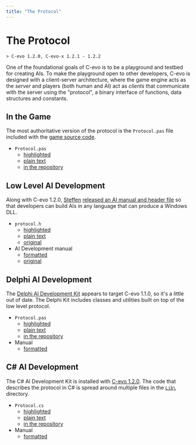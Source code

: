 ```yaml
---
title: "The Protocol"
---
```


# The Protocol

    > C-evo 1.2.0, C-evo-x 1.2.1 - 1.2.2

One of the foundational goals of C-evo is to be a playground and testbed for
creating AIs.  To make the playground open to other developers, C-evo is
designed with a client-server architecture, where the game engine acts as the
_server_ and players (both human and AI) act as _clients_ that communicate with
the server using the "protocol", a binary interface of functions, data
structures and constants.

## In the Game

The most authoritative version of the protocol is the `Protocol.pas` file
included with the [game source code][11].

 - `Protocol.pas`
    - [highlighted][12]
    - [plain text][13]
    - [in the repository][14]

[11]: http://www.c-evo.org/files/download.php?cevosrc.cevosrc.zip
[12]: ./game/
[13]: ./game/Protocol.pas
[14]: https://github.com/donmccaughey/C-evo-x/blob/master/Project/Protocol.pas

## Low Level AI Development

Along with C-evo 1.2.0, [Steffen][21] [released
an AI manual and header file][22] so
that developers can build AIs in any language that can produce a Windows DLL.

 - `protocol.h`
    - [highlighted][23]
    - [plain text][24]
    - [original][25]
 - AI Development manual
    - [formatted][26]
    - [original][27]

[21]: http://www.steffengerlach.de/
[22]: http://www.c-evo.org/bb/viewtopic.php?f=5&t=60
[23]: ./c/
[24]: ./c/protocol.h
[25]: http://c-evo.org/protocol.h
[26]: ./c/aidev.html
[27]: http://c-evo.org/aidev.html


## Delphi AI Development

The [Delphi AI Development Kit][31] appears to target C-evo 1.1.0, so it's a
little out of date.  The Delphi Kit includes classes and utilities built on top
of the low level protocol.

 - `Protocol.pas`
    - [highlighted][32]
    - [plain text][33]
    - [in the repository][34]
 - Manual
    - [formatted][35]

[31]: http://www.c-evo.org/files/download.php?cevodelphiaikit.cevodelphiaikit.zip
[32]: ./delphi/
[33]: ./delphi/Protocol.pas
[34]: https://github.com/donmccaughey/C-evo-x/blob/master/Delphi_AI_Kit/Protocol.pas
[35]: ./delphi/manual.html


## C# AI Development

The C# AI Development Kit is installed with [C-evo 1.2.0][41].  The code that
describes the protocol in C# is spread around multiple files in the [`Lib\`][42]
directory.

 - `Protocol.cs`
    - [highlighted][43]
    - [plain text][44]
    - [in the repository][45]
 - Manual
    - [formatted][46]

[41]: http://www.c-evo.org/files/download.php
[42]: https://github.com/donmccaughey/C-evo-x/tree/master/AI_Template/Project/Lib
[43]: ./c-sharp/
[44]: ./c-sharp/Protocol.cs
[45]: https://github.com/donmccaughey/C-evo-x/blob/master/AI_Template/Project/Lib/Protocol.cs
[46]: ./c-sharp/AI-development-manual.html

